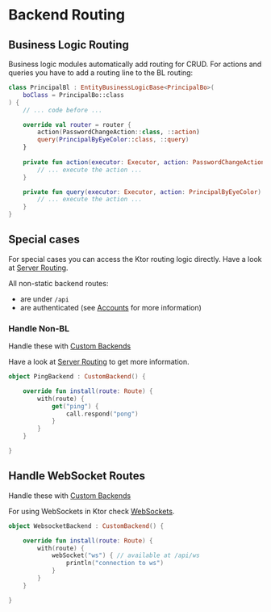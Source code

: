 # Backend Routing

## Business Logic Routing

Business logic modules automatically add routing for CRUD. For actions and
queries you have to add a routing line to the BL routing:

```kotlin
class PrincipalBl : EntityBusinessLogicBase<PrincipalBo>(
    boClass = PrincipalBo::class
) {
    // ... code before ...

    override val router = router {
        action(PasswordChangeAction::class, ::action)
        query(PrincipalByEyeColor::class, ::query)
    }
    
    private fun action(executor: Executor, action: PasswordChangeAction) : ActionStatusBo {
        // ... execute the action ...
    }

    private fun query(executor: Executor, action: PrincipalByEyeColor) : List<PrincipalBo> {
        // ... execute the action ...
    }
}
```

## Special cases

For special cases you can access the Ktor routing logic directly. Have a look at 
[Server Routing](https://ktor.io/servers/features/routing.html).

All non-static backend routes:

* are under `/api`
* are authenticated (see [Accounts](../common/Accounts.md) for more information)

### Handle Non-BL

Handle these with [Custom Backends](./CustomBackends.md)

Have a look at [Server Routing](https://ktor.io/servers/features/routing.html) to get more information.

```kotlin
object PingBackend : CustomBackend() {

    override fun install(route: Route) {
        with(route) {
            get("ping") {
                call.respond("pong")
            }
        }
    }

}
```

## Handle WebSocket Routes

Handle these with [Custom Backends](./CustomBackends.md)

For using WebSockets in Ktor check [WebSockets](https://ktor.io/servers/features/websockets.html).

```kotlin
object WebsocketBackend : CustomBackend() {

    override fun install(route: Route) {
        with(route) {
            webSocket("ws") { // available at /api/ws
                println("connection to ws")
            }
        }
    }

}
```